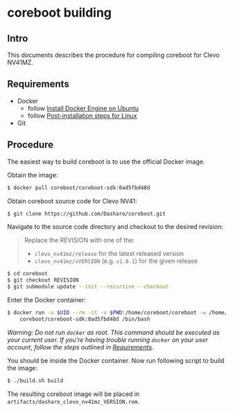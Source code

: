 # coreboot building

## Intro

This documents describes the procedure for compiling coreboot for Clevo NV41MZ.

## Requirements

- Docker
  + follow [Install Docker Engine on Ubuntu](https://docs.docker.com/engine/install/ubuntu/)
  + follow [Post-installation steps for Linux](https://docs.docker.com/engine/install/linux-postinstall/)
- Git

## Procedure

The easiest way to build coreboot is to use the official Docker image.

Obtain the image:

```bash
$ docker pull coreboot/coreboot-sdk:0ad5fbd48d
```

Obtain coreboot source code for Clevo NV41:

```bash
$ git clone https://github.com/Dasharo/coreboot.git
```

Navigate to the source code directory and checkout to the desired revision:

> Replace the REVISION with one of the:
> - `clevo_nv41mz/release` for the latest released version
> - `clevo_nv41mz/vVERSION` (e.g. `v1.0.1`) for the given release

```bash
$ cd coreboot
$ git checkout REVISION
$ git submodule update --init --recursive --checkout
```

Enter the Docker container:

```bash
$ docker run -u $UID --rm -it -v $PWD:/home/coreboot/coreboot -w /home/coreboot/coreboot \
    coreboot/coreboot-sdk:0ad5fbd48d /bin/bash
```

_Warning: Do not run `docker` as root. This command should be executed as your
current user. If you're having trouble running `docker` on your user account,
follow the steps outlined in [Requirements](#requirements)._

You should be inside the Docker container. Now run following script to build
the image:

```bash
$ ./build.sh build
```

The resulting coreboot image will be placed in
`artifacts/dasharo_clevo_nv41mz_VERSION.rom`.
